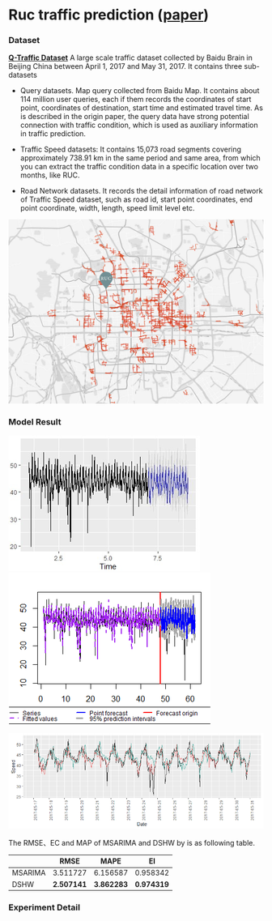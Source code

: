 # Ruc traffic prediction ([paper](paper.pdf))

### Dataset

[**Q-Traffic Dataset**](https://ai.baidu.com/broad/introduction?dataset=traffic) A large scale traffic dataset collected by Baidu Brain in Beijing China between April 1, 2017 and May 31, 2017. It contains three sub-datasets 

- Query datasets. Map query collected from Baidu Map. It contains about 114 million user queries, each if them records the coordinates of start point, coordinates of destination,  start time and estimated travel time. As is described in the origin paper, the query data have strong potential connection with traffic condition, which is used as auxiliary information in traffic prediction.

- Traffic Speed datasets: It contains 15,073 road segments covering approximately 738.91 km in the same period and same area, from which you can extract the traffic condition data in a specific location over two months, like RUC.

- Road Network datasets. It records the detail information of road network of Traffic Speed dataset, such as road id, start point coordinates, end point coordinate, width, length, speed limit level etc.

<img src="Latex/image/road_map.png" alt="img" width="700" />

### Model Result

![DSHW](Latex/image/predict_ds.png)![MSARIMA](Latex/image/predict2.png)

![MSARIMA](Latex/image/predict.png)

The RMSE、EC and MAP of MSARIMA and DSHW by is as following table. 

|         | RMSE                  | MAPE                  | EI                    |
|---------|-----------------------|-----------------------|-----------------------|
| MSARIMA | 3.511727              | 6.156587              | 0.958342              |
| DSHW    | **2.507141**          | **3.862283**          | **0.974319**          |

### Experiment Detail
